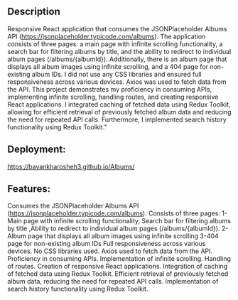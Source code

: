 ## Description
Responsive React application that consumes the JSONPlaceholder Albums API (https://jsonplaceholder.typicode.com/albums). The application consists of three pages: a main page with infinite scrolling functionality, a search bar for filtering albums by title, and the ability to redirect to individual album pages (/albums/{albumId}). Additionally, there is an album page that displays all album images using infinite scrolling, and a 404 page for non-existing album IDs. I did not use any CSS libraries and ensured full responsiveness across various devices. Axios was used to fetch data from the API. This project demonstrates my proficiency in consuming APIs, implementing infinite scrolling, handling routes, and creating responsive React applications. I integrated caching of fetched data using Redux Toolkit, allowing for efficient retrieval of previously fetched album data and reducing the need for repeated API calls. Furthermore, I implemented search history functionality using Redux Toolkit."



## Deployment:
https://bayankharosheh3.github.io/Albums/


## Features:
Consumes the JSONPlaceholder Albums API (https://jsonplaceholder.typicode.com/albums).
Consists of three pages: 
1- Main page with infinite scrolling functionality, Search bar for filtering albums by title ,Ability to redirect to individual album pages (/albums/{albumId}).
2- Album page that displays all album images using infinite scrolling
3-404 page for non-existing album IDs
Full responsiveness across various devices.
No CSS libraries used.
Axios used to fetch data from the API.
Proficiency in consuming APIs.
Implementation of infinite scrolling.
Handling of routes.
Creation of responsive React applications.
Integration of caching of fetched data using Redux Toolkit.
Efficient retrieval of previously fetched album data, reducing the need for repeated API calls.
Implementation of search history functionality using Redux Toolkit.
